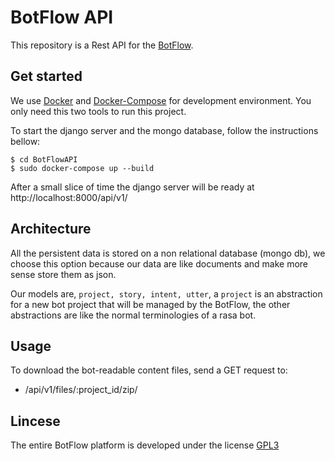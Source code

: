 # BotFlow API
This repository is a Rest API for the [BotFlow](https://github.com/lappis-unb/BotFlow).

## Get started
We use [Docker](https://www.docker.com/) and [Docker-Compose](https://docs.docker.com/compose/) for development environment. You only need this two tools to run this project.

To start the django server and the mongo database, follow the instructions bellow:

```
$ cd BotFlowAPI
$ sudo docker-compose up --build
```

After a small slice of time the django server will be ready at http://localhost:8000/api/v1/

## Architecture
All the persistent data is stored on a non relational database (mongo db), we choose this option because our data are like documents and make more sense store them as json.

Our models are, `project, story, intent, utter`, a `project` is an abstraction for a new bot project that will be managed by the BotFlow, the other abstractions are like the normal terminologies of a rasa bot.

## Usage
To download the bot-readable content files, send a GET request to:
- /api/v1/files/:project_id/zip/

## Lincese
The entire BotFlow platform is developed under the license [GPL3](https://github.com/lappis-unb/BotFlow/blob/master/LICENSE)
